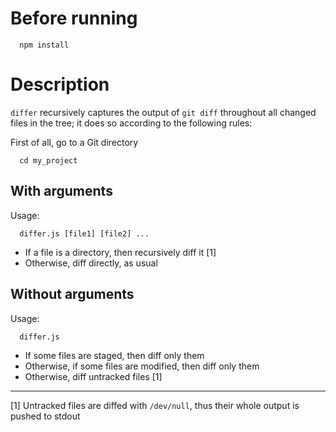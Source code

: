 # Before running

```
  npm install
```

# Description

`differ` recursively captures the output of `git diff` throughout all changed
files in the tree; it does so according to the following rules:

First of all, go to a Git directory

```
  cd my_project
```

## With arguments

Usage:

```
  differ.js [file1] [file2] ...
```

- If a file is a directory, then recursively diff it [1]
- Otherwise, diff directly, as usual

## Without arguments

Usage:

```
  differ.js
```

- If some files are staged, then diff only them
- Otherwise, if some files are modified, then diff only them
- Otherwise, diff untracked files [1]

---

[1] Untracked files are diffed with `/dev/null`, thus their whole output is
pushed to stdout
